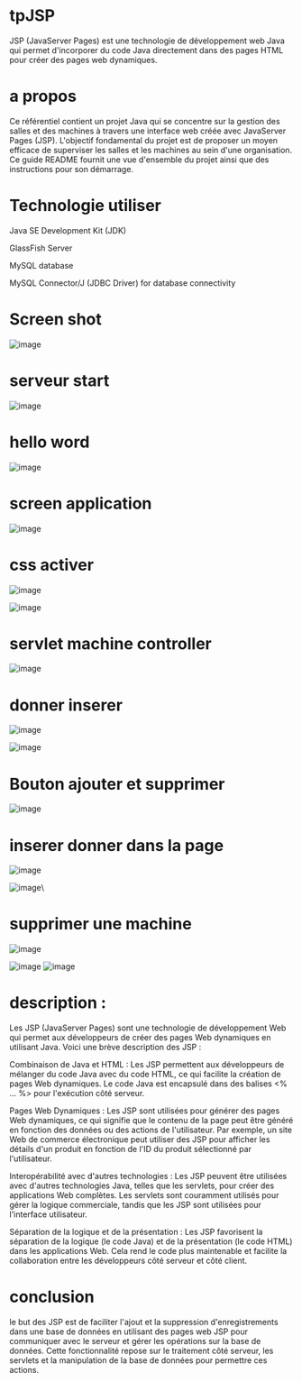 # tpJSP
JSP (JavaServer Pages) est une technologie de développement web Java qui permet d'incorporer du code Java directement dans des pages HTML pour créer des pages web dynamiques.
# a propos 

Ce référentiel contient un projet Java qui se concentre sur la gestion des salles et des machines à travers une interface web créée avec JavaServer Pages (JSP). L'objectif fondamental du projet est de proposer un moyen efficace de superviser les salles et les machines au sein d'une organisation. Ce guide README fournit une vue d'ensemble du projet ainsi que des instructions pour son démarrage.

# Technologie utiliser 
Java SE Development Kit (JDK)

GlassFish Server

MySQL database

MySQL Connector/J (JDBC Driver) for database connectivity

# Screen shot 

![image](https://github.com/simo-laaouibi/tpJSP/assets/148088062/f068d17b-4fde-4b3f-b2a4-b2b26453c103)


# serveur start
![image](https://github.com/simo-laaouibi/tpJSP/assets/148088062/0755ca20-20c5-4794-9e8a-915339775b59)

# hello word 

![image](https://github.com/simo-laaouibi/tpJSP/assets/148088062/8d173c0f-5b68-4925-993c-30979c311d3a)

# screen application 

![image](https://github.com/simo-laaouibi/tpJSP/assets/148088062/5c77a4f3-c855-4917-9558-0130fb6742a2)

# css activer 

![image](https://github.com/simo-laaouibi/tpJSP/assets/148088062/c1ec2de0-5bc8-460d-a2c6-bd372701afb1)

![image](https://github.com/simo-laaouibi/tpJSP/assets/148088062/94176e52-8531-4eaa-85c8-a8872a7a3289)


# servlet machine controller

![image](https://github.com/simo-laaouibi/tpJSP/assets/148088062/f0b5c8bb-1d5a-4f23-a281-69ab731b8890)

# donner inserer 

![image](https://github.com/simo-laaouibi/tpJSP/assets/148088062/dde49eb2-c062-41cf-8f3d-c9f53886fa1b)

![image](https://github.com/simo-laaouibi/tpJSP/assets/148088062/a0a61658-36ca-4d90-b7a2-38e9bc7b2304)

# Bouton ajouter et supprimer 

![image](https://github.com/simo-laaouibi/tpJSP/assets/148088062/197f71b4-3426-47d2-8b3f-c44be104a816)

# inserer donner dans la page 

![image](https://github.com/simo-laaouibi/tpJSP/assets/148088062/b21173f0-752e-4202-843c-a0f04908dc53)

![image](https://github.com/simo-laaouibi/tpJSP/assets/148088062/29399de3-4f74-47e1-bb4c-d48bad553f23)\

# supprimer une machine 

![image](https://github.com/simo-laaouibi/tpJSP/assets/148088062/2094932b-5aaf-49ae-b046-76aa05e396fd)

![image](https://github.com/simo-laaouibi/tpJSP/assets/148088062/05f182ad-18fc-4c7d-9805-33165b51c1f7)
![image](https://github.com/simo-laaouibi/tpJSP/assets/148088062/14d5de8d-33d6-461f-a221-0175ff4ddf1e)

# description :

Les JSP (JavaServer Pages) sont une technologie de développement Web qui permet aux développeurs de créer des pages Web dynamiques en utilisant Java. Voici une brève description des JSP :

Combinaison de Java et HTML : Les JSP permettent aux développeurs de mélanger du code Java avec du code HTML, ce qui facilite la création de pages Web dynamiques. Le code Java est encapsulé dans des balises <% ... %> pour l'exécution côté serveur.

Pages Web Dynamiques : Les JSP sont utilisées pour générer des pages Web dynamiques, ce qui signifie que le contenu de la page peut être généré en fonction des données ou des actions de l'utilisateur. Par exemple, un site Web de commerce électronique peut utiliser des JSP pour afficher les détails d'un produit en fonction de l'ID du produit sélectionné par l'utilisateur.

Interopérabilité avec d'autres technologies : Les JSP peuvent être utilisées avec d'autres technologies Java, telles que les servlets, pour créer des applications Web complètes. Les servlets sont couramment utilisés pour gérer la logique commerciale, tandis que les JSP sont utilisées pour l'interface utilisateur.

Séparation de la logique et de la présentation : Les JSP favorisent la séparation de la logique (le code Java) et de la présentation (le code HTML) dans les applications Web. Cela rend le code plus maintenable et facilite la collaboration entre les développeurs côté serveur et côté client.

# conclusion 

le but des JSP est de faciliter l'ajout et la suppression d'enregistrements dans une base de données en utilisant des pages web JSP pour communiquer avec le serveur et gérer les opérations sur la base de données. Cette fonctionnalité repose sur le traitement côté serveur, les servlets et la manipulation de la base de données pour permettre ces actions.




























